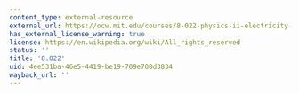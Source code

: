 ```yaml
---
content_type: external-resource
external_url: https://ocw.mit.edu/courses/8-022-physics-ii-electricity-and-magnetism-fall-2004/
has_external_license_warning: true
license: https://en.wikipedia.org/wiki/All_rights_reserved
status: ''
title: '8.022'
uid: 4ee531ba-46e5-4419-be19-709e708d3834
wayback_url: ''
---
```

